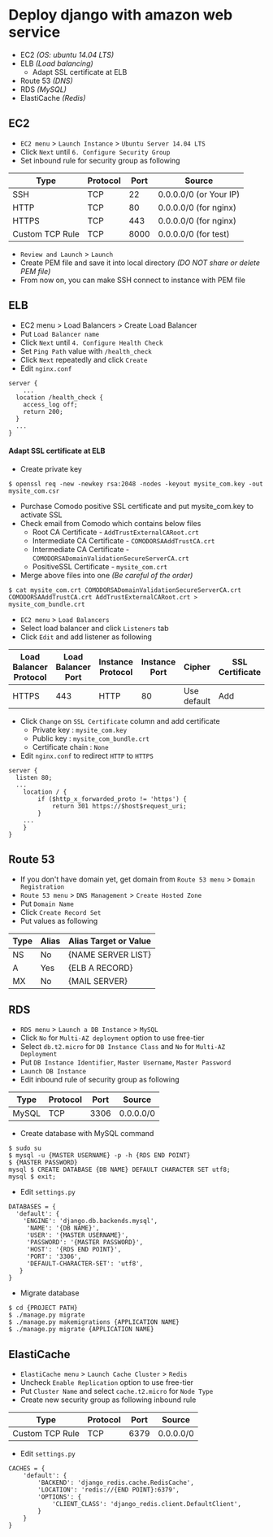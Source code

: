 # Deploy django with amazon web service

- EC2 *(OS: ubuntu 14.04 LTS)*
- ELB *(Load balancing)*
	- Adapt SSL certificate at ELB
- Route 53 *(DNS)*
- RDS *(MySQL)*
- ElastiCache *(Redis)*


## EC2

- `EC2 menu` > `Launch Instance` > `Ubuntu Server 14.04 LTS`
- Click `Next` until `6. Configure Security Group`
- Set inbound rule for security group as following

Type | Protocol | Port | Source
-----|----------|------|-------
SSH | TCP | 22 | 0.0.0.0/0 (or Your IP)
HTTP | TCP | 80 | 0.0.0.0/0 (for nginx)
HTTPS | TCP | 443 | 0.0.0.0/0 (for nginx)
Custom TCP Rule | TCP | 8000 | 0.0.0.0/0 (for test)

- `Review and Launch` > `Launch`
- Create PEM file and save it into local directory *(DO NOT share or delete PEM file)*
- From now on, you can make SSH connect to instance with PEM file


## ELB

- EC2 menu > Load Balancers > Create Load Balancer
- Put `Load Balancer name`
- Click `Next` until `4. Configure Health Check`
- Set `Ping Path` value with `/health_check`
- Click `Next` repeatedly and click `Create`
- Edit `nginx.conf`

~~~~
server {
	...
  location /health_check {
  	access_log off;
    return 200;
  }
  ...
}
~~~~


#### Adapt SSL certificate at ELB

- Create private key

~~~~~
$ openssl req -new -newkey rsa:2048 -nodes -keyout mysite_com.key -out mysite_com.csr
~~~~~

- Purchase Comodo positive SSL certificate and put mysite_com.key to activate SSL
- Check email from Comodo which contains below files
	- Root CA Certificate - `AddTrustExternalCARoot.crt`
	- Intermediate CA Certificate - `COMODORSAAddTrustCA.crt`
	- Intermediate CA Certificate - `COMODORSADomainValidationSecureServerCA.crt`
	- PositiveSSL Certificate - `mysite_com.crt`
- Merge above files into one *(Be careful of the order)*

~~~~
$ cat mysite_com.crt COMODORSADomainValidationSecureServerCA.crt  COMODORSAAddTrustCA.crt AddTrustExternalCARoot.crt > mysite_com_bundle.crt
~~~~

- `EC2 menu` > `Load Balancers`
- Select load balancer and click `Listeners` tab
- Click `Edit` and add listener as following

Load Balancer Protocol | Load Balancer Port | Instance Protocol | Instance Port | Cipher | SSL Certificate
-----------------------|--------------------|-------------------|---------------|--------|----------------
HTTPS | 443 | HTTP | 80 | Use default | Add

- Click `Change` on `SSL Certificate` column and add certificate
	- Private key : `mysite_com.key`
	- Public key : `mysite_com_bundle.crt`
	- Certificate chain : `None`
- Edit `nginx.conf` to redirect `HTTP` to `HTTPS`

~~~~
server {
  listen 80;
  ...
	location / {
		if ($http_x_forwarded_proto != 'https') {
			return 301 https://$host$request_uri;
		}
	...
	}
}
~~~~


## Route 53

- If you don't have domain yet, get domain from `Route 53 menu` > `Domain Registration`
- `Route 53 menu` > `DNS Management` > `Create Hosted Zone`
- Put `Domain Name`
- Click `Create Record Set`
- Put values as following

Type | Alias | Alias Target or Value
-----|-------|----------------------
NS | No | {NAME SERVER LIST}
A | Yes | {ELB A RECORD}
MX | No | {MAIL SERVER}


## RDS

- `RDS menu` > `Launch a DB Instance` > `MySQL`
- Click `No` for `Multi-AZ deployment` option to use free-tier
- Select `db.t2.micro` for `DB Instance Class` and `No` for `Multi-AZ Deployment`
- Put `DB Instance Identifier`, `Master Username`, `Master Password`
- `Launch DB Instance`
- Edit inbound rule of security group as following

Type | Protocol | Port | Source
-----|----------|------|-------
MySQL | TCP | 3306 | 0.0.0.0/0

- Create database with MySQL command

~~~~
$ sudo su
$ mysql -u {MASTER USERNAME} -p -h {RDS END POINT} 
$ {MASTER PASSWORD}
mysql $ CREATE DATABASE {DB NAME} DEFAULT CHARACTER SET utf8;
mysql $ exit;
~~~~

- Edit `settings.py`

~~~~
DATABASES = {
  'default': {
    'ENGINE': 'django.db.backends.mysql',
     'NAME': '{DB NAME}',
     'USER': '{MASTER USERNAME}',
     'PASSWORD': '{MASTER PASSWORD}',
     'HOST': '{RDS END POINT}',
     'PORT': '3306',
     'DEFAULT-CHARACTER-SET': 'utf8',
   }
}
~~~~

- Migrate database

~~~~
$ cd {PROJECT PATH}
$ ./manage.py migrate
$ ./manage.py makemigrations {APPLICATION NAME}
$ ./manage.py migrate {APPLICATION NAME}
~~~~


## ElastiCache

- `ElastiCache menu` > `Launch Cache Cluster` > `Redis`
- Uncheck `Enable Replication` option to use free-tier
- Put `Cluster Name` and select `cache.t2.micro` for `Node Type`
- Create new security group as following inbound rule

Type | Protocol | Port | Source
-----|----------|------|-------
Custom TCP Rule | TCP | 6379 | 0.0.0.0/0

- Edit `settings.py`

~~~~
CACHES = {
	'default': {
		'BACKEND': 'django_redis.cache.RedisCache',
		'LOCATION': 'redis://{END POINT}:6379',
		'OPTIONS': {
			'CLIENT_CLASS': 'django_redis.client.DefaultClient',
		}
	}
}
~~~~
